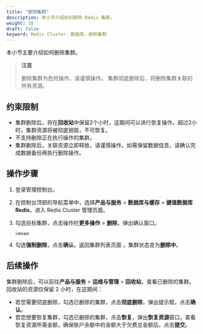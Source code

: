 ```yaml
---
title: "删除集群"
description: 本小节介绍如何删除 Redis 集群。 
weight: 10
draft: false
keyword: Redis Cluster，数据库，删除集群
---
```


本小节主要介绍如何删除集群。

> **注意**
>
> 删除集群为危险操作，请谨慎操作。 集群彻底删除后，将删除集群关联的所有资源。

## 约束限制

- 集群删除后，将在**回收站**中保留2个小时，这期间可以进行恢复操作。超过2小时，集群资源将被彻底销毁，不可恢复。
- 不支持删除正在执行操作的集群。
- 集群删除后，关联资源立即释放，请谨慎操作。如需保留数据信息，请确认完成数据备份再执行删除操作。

## 操作步骤

1. 登录管理控制台。

2. 在控制台顶部的导航菜单中，选择**产品与服务** > **数据库与缓存** > **键值数据库 Redis**，进入 Redis Cluster 管理页面。

3. 勾选目标集群，点击操作栏**更多操作** > **删除**，弹出确认窗口。

   <img src="../../../_images/delete_redis.png" alt="删除集群" style="zoom:50%;" />

4. 勾选**强制删除**，点击**确认**，返回集群列表页面 ，集群状态变为**删除中**。

   

## 后续操作

集群删除后，可以前往**产品与服务** > **运维与管理** > **回收站**，查看已删除的集群。回收站的资源仅保留 2 小时，在这期间：

- 若您需要彻底删除，勾选已删除的集群，点击**彻底删除**，弹出提示框，点击**确认**。
- 若您想要恢复集群，勾选已删除的集群，点击**恢复**，弹出**恢复资源**窗口，查看恢复资源所需金额，确保账户余额中的金额大于欠费总金额后，点击**提交**。

